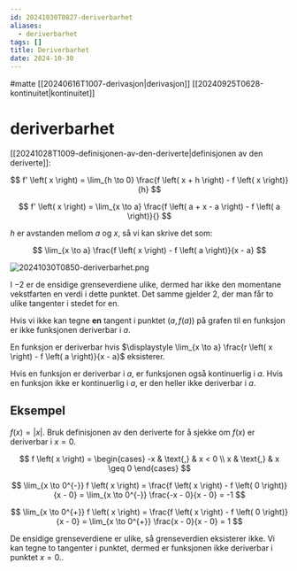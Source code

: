 ```yaml
---
id: 20241030T0827-deriverbarhet
aliases:
  - deriverbarhet
tags: []
title: Deriverbarhet
date: 2024-10-30
---
```


#matte [[20240616T1007-derivasjon|derivasjon]] [[20240925T0628-kontinuitet|kontinuitet]]

# deriverbarhet

[[20241028T1009-definisjonen-av-den-deriverte|definisjonen av den deriverte]]:

$$
f' \left( x \right) = \lim_{h \to 0} \frac{f \left( x + h \right) - f \left( x \right)}{h}
$$

$$
f' \left( x \right) = \lim_{x \to a} \frac{f \left( a + x - a \right) - f \left( a \right)}{}
$$

$h$ er avstanden mellom $a$ og $x$, så vi kan skrive det som:

$$
\lim_{x \to a} \frac{f \left( x \right) - f \left( a \right)}{x - a}
$$

![20241030T0850-deriverbarhet.png](Assets/20241030T0850-deriverbarhet.png)

I $-2$ er de ensidige grenseverdiene ulike, dermed har ikke den momentane vekstfarten en verdi i dette punktet. Det samme gjelder $2$, der man får to ulike tangenter i stedet for en.

Hvis vi ikke kan tegne **en** tangent i punktet $\left( a, f \left( a \right) \right)$ på grafen til en funksjon er ikke funksjonen deriverbar i $a$.

En funksjon er deriverbar hvis $\displaystyle \lim_{x \to a} \frac{r \left( x \right) - f \left( a \right)}{x - a}$ eksisterer.

Hvis en funksjon er deriverbar i $a$, er funksjonen også kontinuerlig i $a$.
Hvis en funksjon ikke er kontinuerlig i $a$, er den heller ikke deriverbar i $a$.

## Eksempel

$f \left( x \right) = \left| x \right|$. Bruk definisjonen av den deriverte for å sjekke om $f \left( x \right)$ er deriverbar i $x = 0$.

$$
f \left( x \right) = \begin{cases}
-x & \text{,} & x < 0 \\
x & \text{,} & x \geq 0
\end{cases}
$$

$$
\lim_{x \to 0^{-}} f \left( x \right) = \frac{f \left( x \right) - f \left( 0 \right)}{x - 0} = \lim_{x \to 0^{-}} \frac{-x - 0}{x - 0} = -1
$$

$$
\lim_{x \to 0^{+}} f \left( x \right) = \frac{f \left( x \right) - f \left( 0 \right)}{x - 0} = \lim_{x \to 0^{+}} \frac{x - 0}{x - 0} = 1
$$

De ensidige grenseverdiene er ulike, så grenseverdien eksisterer ikke. Vi kan tegne to tangenter i punktet, dermed er funksjonen ikke deriverbar i punktet $x = 0$..
